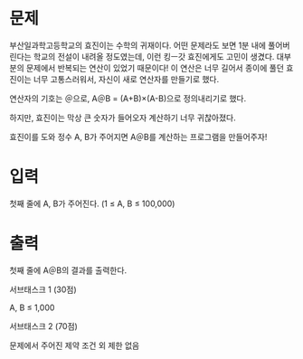 # 문제
부산일과학고등학교의 효진이는 수학의 귀재이다. 어떤 문제라도 보면 1분 내에 풀어버린다는 학교의 전설이 내려올 정도였는데, 이런 킹ㅡ갓 효진에게도 고민이 생겼다. 대부분의 문제에서 반복되는 연산이 있었기 때문이다! 이 연산은 너무 길어서 종이에 풀던 효진이는 너무 고통스러워서, 자신이 새로 연산자를 만들기로 했다.

연산자의 기호는 ＠으로, A＠B = (A+B)×(A-B)으로 정의내리기로 했다.

하지만, 효진이는 막상 큰 숫자가 들어오자 계산하기 너무 귀찮아졌다.

효진이를 도와 정수 A, B가 주어지면 A＠B를 계산하는 프로그램을 만들어주자!

# 입력
첫째 줄에 A, B가 주어진다. (1 ≤ A, B ≤ 100,000)

# 출력
 첫째 줄에 A＠B의 결과를 출력한다.

서브태스크 1 (30점)

A, B ≤ 1,000

서브태스크 2 (70점)

문제에서 주어진 제약 조건 외 제한 없음

